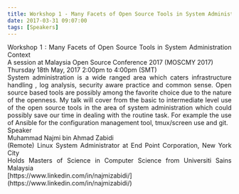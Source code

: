 ```yaml
---
title: Workshop 1 - Many Facets of Open Source Tools in System Administration Context
date: 2017-03-31 09:07:00
tags: [Speakers]
---
```


<div style="text-align: justify;">Workshop 1 : Many Facets of Open Source Tools in System Administration Context</div>

<div style="text-align: justify;">A session at Malaysia Open Source Conference 2017 (MOSCMY 2017)</div>

<div style="text-align: justify;">Thursday 18th May, 2017 2:00pm to 4:00pm (SMT)</div>

<div style="text-align: justify;">System administration is a wide ranged area which caters infrastructure handling , log analysis, security aware practice and common sense. Open source based tools are possibly among the favorite choice due to the nature of the openness. My talk will cover from the basic to intermediate level use of the open source tools in the area of system administration which could possibly save our time in dealing with the routine task. For example the use of Ansible for the configuration management tool, tmux/screen use and git.  </div>

<div style="text-align: justify;">Speaker</div>

<div style="text-align: justify;">Muhammad Najmi bin Ahmad Zabidi</div>

<div style="text-align: justify;">(Remote) Linux System Administrator at End Point Corporation, New York City</div>

<div style="text-align: justify;">Holds Masters of Science in Computer Science from Universiti Sains Malaysia</div>

<div style="text-align: justify;">[https://www.linkedin.com/in/najmizabidi/](https://www.linkedin.com/in/najmizabidi/)</div>
